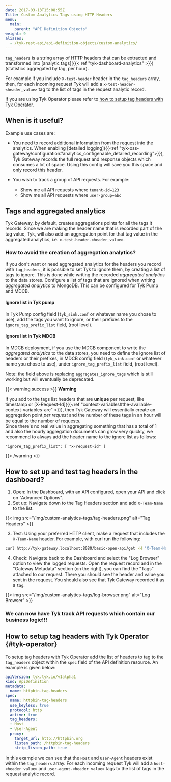 ```yaml
---
date: 2017-03-13T15:08:55Z
Title: Custom Analytics Tags using HTTP Headers
menu:
  main:
    parent: "API Definition Objects"
weight: 9
aliases:
  - /tyk-rest-api/api-definition-objects/custom-analytics/
---
```


`tag_headers` is a string array of HTTP headers that can be extracted and transformed into [analytic tags]({{< ref "tyk-dashboard-analytics" >}})(statistics aggregated by tag, per hour).

For example if you include `X-test-header` header in the `tag_headers` array, then, for each incoming request Tyk will add a `x-test-header-<header_value>` tag to the list of tags in the request analytic record.

If you are using Tyk Operator please refer to [how to setup tag headers with Tyk Operator](#tyk-operator).

## When is it useful?

Example use cases are:

- You need to record additional information from the request into the analytics. When enabling [detailed logging]({{<ref "tyk-oss-gateway/configuration#analytics_configenable_detailed_recording">}}), Tyk Gateway records the full request and response objects which consumes a lot of space. Using this config will save you this space and only record this header.

- You wish to track a group of API requests. For example:

  - Show me all API requests where `tenant-id=123`
  - Show me all API requests where `user-group=abc`

## Tags and aggregated analytics

Tyk Gateway, by default, creates aggregations points for all the tags it records. Since we are making the header name that is recorded part of the tag value, Tyk, will also add an aggregation point for that tag value in the aggregated analytics, i.e. `x-test-header-<header_value>`.

### How to avoid the creation of aggregation analytics?

If you don't want or need aggregated analytics for the headers you record with `tag_headers`, it is possible to set Tyk to ignore them, by creating a list of tags to ignore.
This is done while writing the recorded *aggregated analytics* to the data stores. Configure a list of tags that are ignored when writing *aggregated analytics* to MongoDB. This can be configured for Tyk Pump and MDCB.

#### Ignore list in Tyk pump
In Tyk Pump config field (`tyk_sink.conf` or whatever name you chose to use), add the tags you want to ignore, or their prefixes to the `ignore_tag_prefix_list` field, (root level).

#### Ignore list in Tyk MDCB
In MDCB deployment, if you use the MDCB component to write the *aggregated analytics* to the data stores, you need to define the ignore list of headers or their prefixes, in MDCB config field (`tyk_sink.conf` or whatever name you chose to use), under `ignore_tag_prefix_list` field, (root level).

Note: the field above is replacing `aggregates_ignore_tags` which is still working but will eventually be deprecated.

{{< warning success >}}
**Warning**

If you add to the tags list headers that are **unique** per request, like timestamp or [X-Request-Id]({{<ref "context-variables#the-available-context-variables-are" >}}), then Tyk Gateway will essentially create an aggregation point _per request_ and the number of these tags in an hour will be equal to the number of requests.
<br/>
Since there's no real value in aggregating something that has a total of 1 and also the hourly aggregation documents can grow very quickly, we recommend to always add the header name to the ignore list as follows:

    "ignore_tag_prefix_list": [ "x-request-id" ]

{{< /warning >}}

## How to set up and test tag headers in the dashboard?

1. Open: In the Dashboard, with an API configured, open your API and click on "Advanced Options".
2. Set up: Navigate down to the Tag Headers section and add `X-Team-Name` to the list.

{{< img src="/img/custom-analytics-tags/tag-headers.png" alt="Tag Headers" >}}

3. Test: Using your preferred HTTP client, make a request that includes the `X-Team-Name` header. For example, with curl run the following:

```bash
curl http://tyk-gateway.localhost:8080/basic-open-api/get -H "X-Team-Name: devops-us-1" -vv
```

4. Check: Navigate back to the Dashboard and select the "Log Browser" option to view the logged requests. Open the request record and in the "Gateway Metadata" section (on the right), you can find the "Tags" attached to our request. There you should see the header and value you sent in the request. You should also see that Tyk Gateway recorded it as a `tag`.

{{< img src="/img/custom-analytics-tags/log-browser.png" alt="Log Browser" >}}

### We can now have Tyk track API requests which contain our business logic!!!


## How to setup tag headers with Tyk Operator {#tyk-operator}

To setup tag headers with Tyk Operator add the list of headers to tag to the `tag_headers` object within the `spec` field of the API definition resource. An example is given below:

```yaml {linenos=true, linenostart=1, hl_lines=["10-12"]}
apiVersion: tyk.tyk.io/v1alpha1
kind: ApiDefinition
metadata:
  name: httpbin-tag-headers
spec:
  name: httpbin-tag-headers
  use_keyless: true
  protocol: http
  active: true
  tag_headers:
  - Host
  - User-Agent
  proxy:
    target_url: http://httpbin.org
    listen_path: /httpbin-tag-headers
    strip_listen_path: true
```

In this example we can see that the `Host` and `User-Agent` headers exist within the `tag_headers` array. For each incoming request Tyk will add a `host-<header_value>` and `user-agent-<header_value>` tags to the list of tags in the request analytic record.
